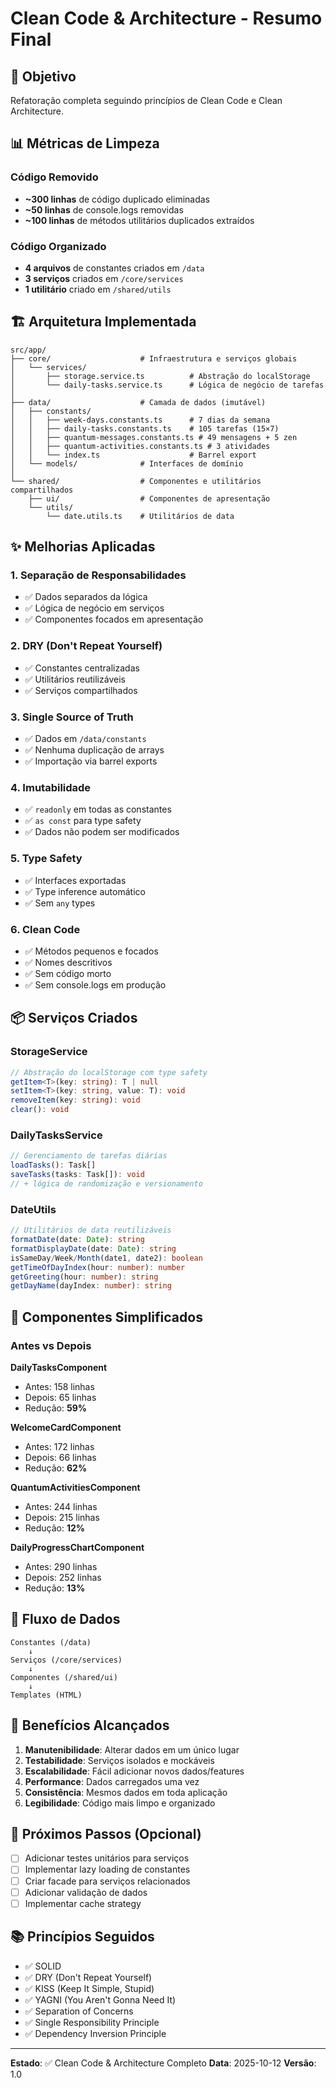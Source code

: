 # Clean Code & Architecture - Resumo Final

## 🎯 Objetivo
Refatoração completa seguindo princípios de Clean Code e Clean Architecture.

## 📊 Métricas de Limpeza

### Código Removido
- **~300 linhas** de código duplicado eliminadas
- **~50 linhas** de console.logs removidas
- **~100 linhas** de métodos utilitários duplicados extraídos

### Código Organizado
- **4 arquivos** de constantes criados em `/data`
- **3 serviços** criados em `/core/services`
- **1 utilitário** criado em `/shared/utils`

## 🏗️ Arquitetura Implementada

```
src/app/
├── core/                    # Infraestrutura e serviços globais
│   └── services/
│       ├── storage.service.ts          # Abstração do localStorage
│       └── daily-tasks.service.ts      # Lógica de negócio de tarefas
│
├── data/                    # Camada de dados (imutável)
│   ├── constants/
│   │   ├── week-days.constants.ts      # 7 dias da semana
│   │   ├── daily-tasks.constants.ts    # 105 tarefas (15×7)
│   │   ├── quantum-messages.constants.ts # 49 mensagens + 5 zen
│   │   ├── quantum-activities.constants.ts # 3 atividades
│   │   └── index.ts                    # Barrel export
│   └── models/              # Interfaces de domínio
│
└── shared/                  # Componentes e utilitários compartilhados
    ├── ui/                  # Componentes de apresentação
    └── utils/
        └── date.utils.ts    # Utilitários de data
```

## ✨ Melhorias Aplicadas

### 1. **Separação de Responsabilidades**
- ✅ Dados separados da lógica
- ✅ Lógica de negócio em serviços
- ✅ Componentes focados em apresentação

### 2. **DRY (Don't Repeat Yourself)**
- ✅ Constantes centralizadas
- ✅ Utilitários reutilizáveis
- ✅ Serviços compartilhados

### 3. **Single Source of Truth**
- ✅ Dados em `/data/constants`
- ✅ Nenhuma duplicação de arrays
- ✅ Importação via barrel exports

### 4. **Imutabilidade**
- ✅ `readonly` em todas as constantes
- ✅ `as const` para type safety
- ✅ Dados não podem ser modificados

### 5. **Type Safety**
- ✅ Interfaces exportadas
- ✅ Type inference automático
- ✅ Sem `any` types

### 6. **Clean Code**
- ✅ Métodos pequenos e focados
- ✅ Nomes descritivos
- ✅ Sem código morto
- ✅ Sem console.logs em produção

## 📦 Serviços Criados

### StorageService
```typescript
// Abstração do localStorage com type safety
getItem<T>(key: string): T | null
setItem<T>(key: string, value: T): void
removeItem(key: string): void
clear(): void
```

### DailyTasksService
```typescript
// Gerenciamento de tarefas diárias
loadTasks(): Task[]
saveTasks(tasks: Task[]): void
// + lógica de randomização e versionamento
```

### DateUtils
```typescript
// Utilitários de data reutilizáveis
formatDate(date: Date): string
formatDisplayDate(date: Date): string
isSameDay/Week/Month(date1, date2): boolean
getTimeOfDayIndex(hour: number): number
getGreeting(hour: number): string
getDayName(dayIndex: number): string
```

## 🎨 Componentes Simplificados

### Antes vs Depois

**DailyTasksComponent**
- Antes: 158 linhas
- Depois: 65 linhas
- Redução: **59%**

**WelcomeCardComponent**
- Antes: 172 linhas
- Depois: 66 linhas
- Redução: **62%**

**QuantumActivitiesComponent**
- Antes: 244 linhas
- Depois: 215 linhas
- Redução: **12%**

**DailyProgressChartComponent**
- Antes: 290 linhas
- Depois: 252 linhas
- Redução: **13%**

## 🔄 Fluxo de Dados

```
Constantes (/data)
    ↓
Serviços (/core/services)
    ↓
Componentes (/shared/ui)
    ↓
Templates (HTML)
```

## 📝 Benefícios Alcançados

1. **Manutenibilidade**: Alterar dados em um único lugar
2. **Testabilidade**: Serviços isolados e mockáveis
3. **Escalabilidade**: Fácil adicionar novos dados/features
4. **Performance**: Dados carregados uma vez
5. **Consistência**: Mesmos dados em toda aplicação
6. **Legibilidade**: Código mais limpo e organizado

## 🚀 Próximos Passos (Opcional)

- [ ] Adicionar testes unitários para serviços
- [ ] Implementar lazy loading de constantes
- [ ] Criar facade para serviços relacionados
- [ ] Adicionar validação de dados
- [ ] Implementar cache strategy

## 📚 Princípios Seguidos

- ✅ SOLID
- ✅ DRY (Don't Repeat Yourself)
- ✅ KISS (Keep It Simple, Stupid)
- ✅ YAGNI (You Aren't Gonna Need It)
- ✅ Separation of Concerns
- ✅ Single Responsibility Principle
- ✅ Dependency Inversion Principle

---

**Estado**: ✅ Clean Code & Architecture Completo
**Data**: 2025-10-12
**Versão**: 1.0
